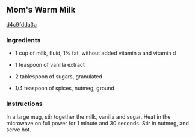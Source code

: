 ## Mom's Warm Milk

[d4c9fdda3a](http://allrecipes.com/recipe/moms-warm-milk/)

### Ingredients

 - 1 cup of milk, fluid, 1% fat, without added vitamin a and vitamin d

 - 1 teaspoon of vanilla extract

 - 2 tablespoon of sugars, granulated

 - 1/4 teaspoon of spices, nutmeg, ground

### Instructions

In a large mug, stir together the milk, vanilla and sugar. Heat in the microwave on full power for 1 minute and 30 seconds. Stir in nutmeg, and serve hot.